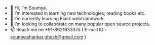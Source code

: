 - 👋 Hi, I’m Soumya.
- 👀 I’m interested in learning new technologies, reading books etc.
- 🌱 I’m currently learning Flask webframework.
- 💞️ I’m looking to collaborate on many popular open source projects.
- 📫 Reach me on +91-8621933375 ( E-mail ID - soumyashankar.ghosh@gmail.com )


<!---
ssghosh1990/ssghosh1990 is a ✨ special ✨ repository because its `README.md` (this file) appears on your GitHub profile.
You can click the Preview link to take a look at your changes.
--->
